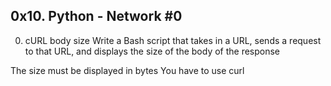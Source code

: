 ## 0x10. Python - Network #0

0. cURL body size
Write a Bash script that takes in a URL, sends a request to that URL, and displays the size of the body of the response

The size must be displayed in bytes
You have to use curl
